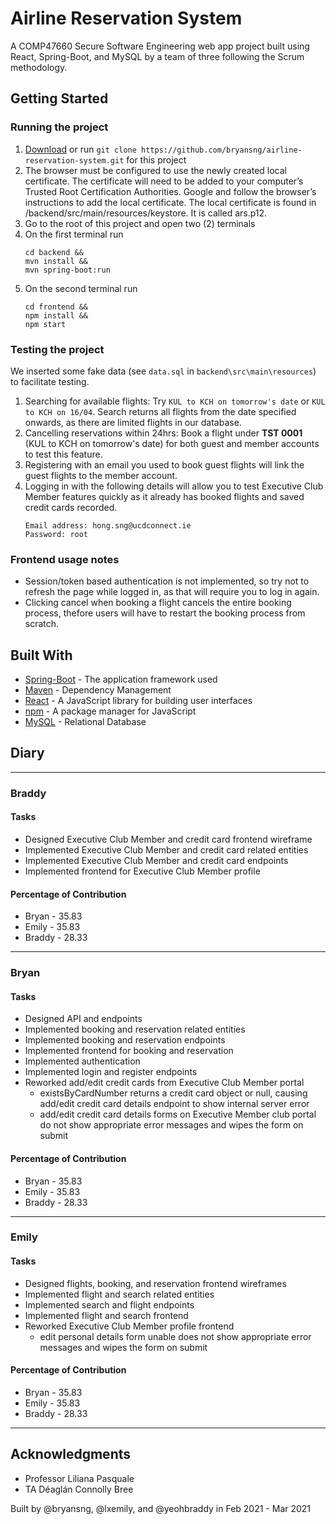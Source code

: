 # Airline Reservation System

A COMP47660 Secure Software Engineering web app project built using React, Spring-Boot, and MySQL by a team of three following the Scrum methodology.

## Getting Started

### Running the project

1. [Download](https://github.com/bryansng/airline-reservation-system) or run `git clone https://github.com/bryansng/airline-reservation-system.git` for this project
2. The browser must be configured to use the newly created local certificate. The certificate will need to be added to your computer’s Trusted Root Certification Authorities. Google and follow the browser’s instructions to add the local certificate. The local certificate is found in /backend/src/main/resources/keystore. It is called ars.p12.
3. Go to the root of this project and open two (2) terminals
4. On the first terminal run
   ```
   cd backend &&
   mvn install &&
   mvn spring-boot:run
   ```
5. On the second terminal run
   ```
   cd frontend &&
   npm install &&
   npm start
   ```

### Testing the project

We inserted some fake data (see `data.sql` in `backend\src\main\resources`) to facilitate testing.

1. Searching for available flights: Try `KUL to KCH on tomorrow's date` or `KUL to KCH on 16/04`. Search returns all flights from the date specified onwards, as there are limited flights in our database.
2. Cancelling reservations within 24hrs: Book a flight under **TST 0001** (KUL to KCH on tomorrow's date) for both guest and member accounts to test this feature.
3. Registering with an email you used to book guest flights will link the guest flights to the member account.
4. Logging in with the following details will allow you to test Executive Club Member features quickly as it already has booked flights and saved credit cards recorded.
   ```
   Email address: hong.sng@ucdconnect.ie
   Password: root
   ```

### Frontend usage notes

- Session/token based authentication is not implemented, so try not to refresh the page while logged in, as that will require you to log in again.
- Clicking cancel when booking a flight cancels the entire booking process, thefore users will have to restart the booking process from scratch.

## Built With

- [Spring-Boot](https://spring.io/projects/spring-boot) - The application framework used
- [Maven](https://maven.apache.org/) - Dependency Management
- [React](https://reactjs.org/) - A JavaScript library for building user interfaces
- [npm](https://www.npmjs.com/) - A package manager for JavaScript
- [MySQL](https://www.mysql.com/) - Relational Database

## Diary

---

### **Braddy**

#### Tasks

- Designed Executive Club Member and credit card frontend wireframe
- Implemented Executive Club Member and credit card related entities
- Implemented Executive Club Member and credit card endpoints
- Implemented frontend for Executive Club Member profile

#### Percentage of Contribution

- Bryan - 35.83
- Emily - 35.83
- Braddy - 28.33

---

### **Bryan**

#### Tasks

- Designed API and endpoints
- Implemented booking and reservation related entities
- Implemented booking and reservation endpoints
- Implemented frontend for booking and reservation
- Implemented authentication
- Implemented login and register endpoints
- Reworked add/edit credit cards from Executive Club Member portal
  - existsByCardNumber returns a credit card object or null, causing add/edit credit card details endpoint to show internal server error
  - add/edit credit card details forms on Executive Member club portal do not show appropriate error messages and wipes the form on submit

#### Percentage of Contribution

- Bryan - 35.83
- Emily - 35.83
- Braddy - 28.33

---

### **Emily**

#### Tasks

- Designed flights, booking, and reservation frontend wireframes
- Implemented flight and search related entities
- Implemented search and flight endpoints
- Implemented flight and search frontend
- Reworked Executive Club Member profile frontend
  - edit personal details form unable does not show appropriate error messages and wipes the form on submit

#### Percentage of Contribution

- Bryan - 35.83
- Emily - 35.83
- Braddy - 28.33

---

## Acknowledgments

- Professor Liliana Pasquale
- TA Déaglán Connolly Bree

Built by @bryansng, @lxemily, and @yeohbraddy in Feb 2021 - Mar 2021
